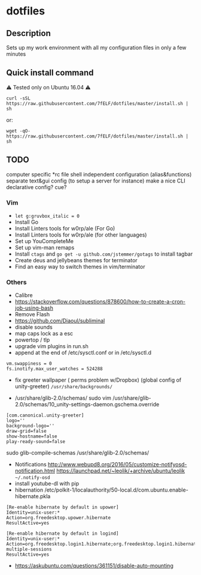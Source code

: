 # dotfiles

## Description
Sets up my work environment with all my configuration files in only a few minutes

## Quick install command
:warning: Tested only on Ubuntu 16.04 :warning:
```
curl -sSL https://raw.githubusercontent.com/7fELF/dotfiles/master/install.sh | sh
```
or:
```
wget -qO- https://raw.githubusercontent.com/7fELF/dotfiles/master/install.sh | sh
```

## TODO

computer specific *rc file
shell independent configuration (alias&functions)
separate text&gui config (to setup a server for instance)
make a nice CLI
declarative config? cue?

### Vim
- `let g:gruvbox_italic = 0`
- Install Go
- Install Linters tools for w0rp/ale (For Go)
- Install Linters tools for w0rp/ale (for other languages)
- Set up YouCompleteMe
- Set up vim-man remaps
- Install `ctags` and `go get -u github.com/jstemmer/gotags` to install tagbar
- Create deus and jellybeans themes for terminator
- Find an easy way to switch themes in vim/terminator
### Others
- Calibre
- https://stackoverflow.com/questions/878600/how-to-create-a-cron-job-using-bash
- Remove Flash
- https://github.com/Diaoul/subliminal
- disable sounds
- map caps lock as a esc
- powertop / tlp
- upgrade vim plugins in run.sh
- append at the end of /etc/sysctl.conf or in /etc/sysctl.d
```
vm.swappiness = 0
fs.inotify.max_user_watches = 524288
```
- fix greeter wallpaper ( perms problem w/Dropbox) (global config of unity-greeter)
`/usr/share/backgrounds/`

- /usr/share/glib-2.0/schemas/
sudo vim /usr/share/glib-2.0/schemas/10_unity-settings-daemon.gschema.override
```
[com.canonical.unity-greeter]
logo=''
background-logo=''
draw-grid=false
show-hostname=false
play-ready-sound=false
```
sudo glib-compile-schemas /usr/share/glib-2.0/schemas/
- Notifications
http://www.webupd8.org/2016/05/customize-notifyosd-notification.html
https://launchpad.net/~leolik/+archive/ubuntu/leolik
`~/.notify-osd`
- install youtube-dl with pip
- hibernation /etc/polkit-1/localauthority/50-local.d/com.ubuntu.enable-hibernate.pkla
```
[Re-enable hibernate by default in upower]
Identity=unix-user:*
Action=org.freedesktop.upower.hibernate
ResultActive=yes

[Re-enable hibernate by default in logind]
Identity=unix-user:*
Action=org.freedesktop.login1.hibernate;org.freedesktop.login1.hibernate-multiple-sessions
ResultActive=yes
```
- https://askubuntu.com/questions/361151/disable-auto-mounting
